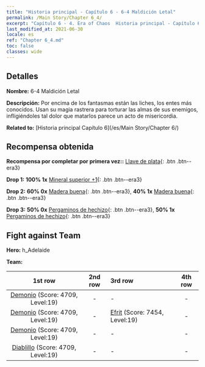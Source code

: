 ```yaml
---
title: "Historia principal - Capítulo 6 - 6-4 Maldición Letal"
permalink: /Main Story/Chapter 6_4/
excerpt: "Capítulo 6 - 4. Era of Chaos  Historia principal - Capítulo 6_4. 6-4 Maldición Letal"
last_modified_at: 2021-06-30
locale: es
ref: "Chapter 6_4.md"
toc: false
classes: wide
---
```


## Detalles

 **Nombre:** 6-4 Maldición Letal

 **Descripción:** Por encima de los fantasmas están las liches, los entes más conocidos. Usan su magia rastrera para torturar las almas de sus enemigos, infligiéndoles tal dolor que matarlos parece un acto de misericordia.

 **Related to:** [Historia principal Capítulo 6](/es/Main Story/Chapter 6/)

## Recompensa obtenida

 **Recompensa por completar por primera vez::** [Llave de plata](/ItemsES/con_693/){: .btn .btn--era3}

 **Drop 1:** **100% 1x** [Mineral superior +1](/ItemsES/mat_19/){: .btn .btn--era3}

 **Drop 2:** **60% 0x** [Madera buena](/ItemsES/mat_13/){: .btn .btn--era3}, **40% 1x** [Madera buena](/ItemsES/mat_13/){: .btn .btn--era3}

 **Drop 3:** **50% 0x** [Pergaminos de hechizo](/ItemsES/con_694/){: .btn .btn--era3}, **50% 1x** [Pergaminos de hechizo](/ItemsES/con_694/){: .btn .btn--era3}


## Fight against Team
 **Hero:** h_Adelaide

 **Team:**


  | 1st row | 2nd row | 3rd row | 4th row |
  |:----:|:----:|:----|:----:|
  | [Demonio](/es/units/Demon/) (Score: 4709, Level:19)  | - | - | - |
  | [Demonio](/es/units/Demon/) (Score: 4709, Level:19)  | - | [Efrit](/es/units/Efreeti/) (Score: 7454, Level:19)  | - |
  | [Demonio](/es/units/Demon/) (Score: 4709, Level:19)  | - | - | - |
  | [Diablillo](/es/units/Imp/) (Score: 4709, Level:19)  | - | - | - |


